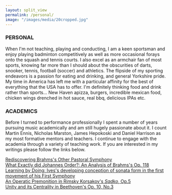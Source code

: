 ```yaml
---
layout: split_view
permalink: /personal/
image: "/images/media/20cropped.jpg"
---
```

<div class="jumbotron">
<h3>PERSONAL</h3>
</div>

When I'm not teaching, playing and conducting, I am a keen sportsman and enjoy playing badminton 
competitively as well as more occasional forays onto the squash and tennis courts. I also excel as an 
armchair fan of most sports, knowing far more than I should about the obscurities of darts, snooker, 
tennis, football (soccer) and athletics. The flipside of my sporting endeavors is a passion for eating and drinking, and general Yorkshire pride. My time in America has left me with a particular affinity for the best of everything that the 
  USA has to offer. I'm definitely thinking food and drink rather than sports... New Haven apizza, burgers, 
  incredible mexican food, chicken wings drenched in hot sauce, real bbq, delicious IPAs etc.
  
<div class="jumbotron">
<h3>ACADEMICS</h3>
</div>

Before I turned to performance professionally I spent a number of years
pursuing music academically and am still hugely passionate about it. I count Martin Ennis,
Nicholas Marston, James Hepokoski and Daniel Harrison as my most formative mentors and teachers.
I continue to engage with the academia through a variety of teaching work. 
If you are interested in my writings please follow the links below.

<a href="/images/media/mphil.pdf">Rediscovering Brahms's Other Pastoral Symphony</a> <br>
<a href="/images/media/op118.pdf">What Exactly did Johannes Order?: An Analysis of Brahms's Op. 118</a> <br>
<a href="/images/media/ives.pdf">Learning by Doing: Ives's developing conception of sonata form in the first movement of his First Symphony</a> <br>
<a href="/images/media/rk.pdf">An Operatic Premonition in Rimsky Korsakov's <i>Sadko</i>, Op.5</a> <br>
<a href="/images/media/Beethoven.pdf">Unity and its Centrality in Beethoven's Op. 10, No.3</a>
